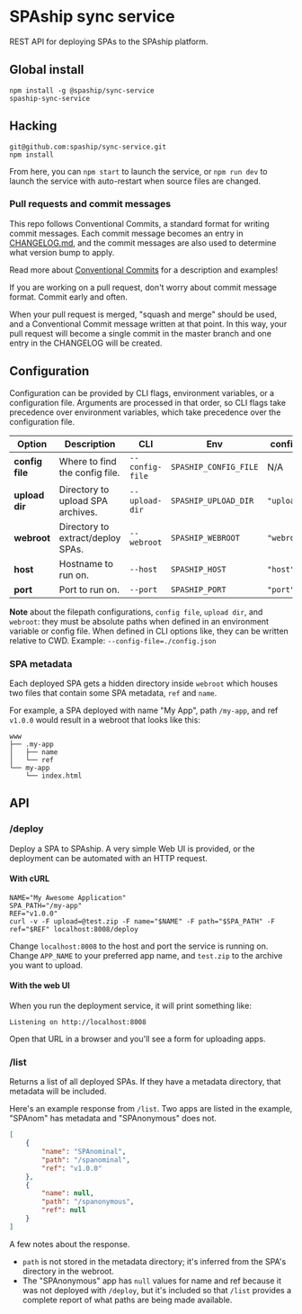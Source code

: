 # SPAship sync service

REST API for deploying SPAs to the SPAship platform.

## Global install

```
npm install -g @spaship/sync-service
spaship-sync-service
```

## Hacking

```
git@github.com:spaship/sync-service.git
npm install
```

From here, you can `npm start` to launch the service, or `npm run dev` to launch the service with auto-restart when source files are changed.

### Pull requests and commit messages

This repo follows Conventional Commits, a standard format for writing commit messages.  Each commit message becomes an entry in [CHANGELOG.md](./CHANGELOG.md), and the commit messages are also used to determine what version bump to apply.

Read more about [Conventional Commits](https://www.conventionalcommits.org) for a description and examples!

If you are working on a pull request, don't worry about commit message format.  Commit early and often.

When your pull request is merged, "squash and merge" should be used, and a Conventional Commit message written at that point.  In this way, your pull request will become a single commit in the master branch and one entry in the CHANGELOG will be created.

## Configuration

Configuration can be provided by CLI flags, environment variables, or a configuration file.  Arguments are processed in that order, so CLI flags take precedence over environment variables, which take precedence over the configuration file.

| Option | Description | CLI | Env | config.json | Default |
| --- | --- | --- |--- | ---  | --- |
| **config file** | Where to find the config file. | `--config-file` | `SPASHIP_CONFIG_FILE` | N/A | none |
| **upload dir** | Directory to upload SPA archives. | `--upload-dir` | `SPASHIP_UPLOAD_DIR` | `"upload_dir"`  | `/tmp/spaship_uploads` |
| **webroot** | Directory to extract/deploy SPAs. | `--webroot` | `SPASHIP_WEBROOT` | `"webroot"`  | `/var/www` |
| **host** | Hostname to run on. | `--host` | `SPASHIP_HOST` | `"host"`  | `localhost` |
| **port** | Port to run on. | `--port` | `SPASHIP_PORT` | `"port"`  | `8008` |

**Note** about the filepath configurations, `config file`, `upload dir`, and `webroot`: they must be absolute paths when defined in an environment variable or config file.  When defined in CLI options like, they can be written relative to CWD.  Example: `--config-file=./config.json`

### SPA metadata

Each deployed SPA gets a hidden directory inside `webroot` which houses two files that contain some SPA metadata, `ref` and `name`.

For example, a SPA deployed with name "My App", path `/my-app`, and ref `v1.0.0` would result in a webroot that looks like this:

```
www
├── .my-app
│   ├── name
│   └── ref
└── my-app
    └── index.html
```

## API

### /deploy

Deploy a SPA to SPAship.  A very simple Web UI is provided, or the deployment can be automated with an HTTP request.

#### With cURL

```
NAME="My Awesome Application"
SPA_PATH="/my-app"
REF="v1.0.0"
curl -v -F upload=@test.zip -F name="$NAME" -F path="$SPA_PATH" -F ref="$REF" localhost:8008/deploy
```

Change `localhost:8008` to the host and port the service is running on.  Change `APP_NAME` to your preferred app name, and `test.zip` to the archive you want to upload.

#### With the web UI

When you run the deployment service, it will print something like:

`Listening on http://localhost:8008`

Open that URL in a browser and you'll see a form for uploading apps.

### /list

Returns a list of all deployed SPAs.  If they have a metadata directory, that metadata will be included.

Here's an example response from `/list`.  Two apps are listed in the example, "SPAnom" has metadata and "SPAnonymous" does not.

```json
[
    {
        "name": "SPAnominal",
        "path": "/spanominal",
        "ref": "v1.0.0"
    },
    {
        "name": null,
        "path": "/spanonymous",
        "ref": null
    }
]
```

A few notes about the response.

 - `path` is not stored in the metadata directory; it's inferred from the SPA's directory in the webroot.
 - The "SPAnonymous" app has `null` values for name and ref because it was not deployed with `/deploy`, but it's included so that `/list` provides a complete report of what paths are being made available.


